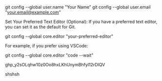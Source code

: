 git config --global user.name "Your Name"
git config --global user.email "your.email@example.com"

Set Your Preferred Text Editor (Optional):
If you have a preferred text editor, you can set it as the default for Git.

git config --global core.editor "your-preferred-editor"

For example, if you prefer using VSCode:

git config --global core.editor "code --wait"

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

shshsh
